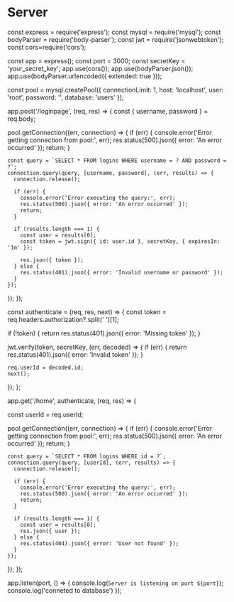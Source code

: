 # Server
const express = require('express');
const mysql = require('mysql');
const bodyParser = require('body-parser');
const jwt = require('jsonwebtoken');
const cors=require('cors');

const app = express();
const port = 3000;
const secretKey = 'your_secret_key';
app.use(cors());
app.use(bodyParser.json());
app.use(bodyParser.urlencoded({ extended: true }));

const pool = mysql.createPool({
  connectionLimit: 1,
  host: 'localhost',
  user: 'root',
  password: '',
  database: 'users'
});

app.post('/loginpage', (req, res) => {
  const { username, password } = req.body;

  pool.getConnection((err, connection) => {
    if (err) {
      console.error('Error getting connection from pool:', err);
      res.status(500).json({ error: 'An error occurred' });
      return;
    }

    const query = `SELECT * FROM logins WHERE username = ? AND password = ?`;
    connection.query(query, [username, password], (err, results) => {
      connection.release();

      if (err) {
        console.error('Error executing the query:', err);
        res.status(500).json({ error: 'An error occurred' });
        return;
      }

      if (results.length === 1) {
        const user = results[0];
        const token = jwt.sign({ id: user.id }, secretKey, { expiresIn: '1m' });

        res.json({ token });
      } else {
        res.status(401).json({ error: 'Invalid username or password' });
      }
    });
  });
});

const authenticate = (req, res, next) => {
  const token = req.headers.authorization?.split(' ')[1];

  if (!token) {
    return res.status(401).json({ error: 'Missing token' });
  }

  jwt.verify(token, secretKey, (err, decoded) => {
    if (err) {
      return res.status(401).json({ error: 'Invalid token' });
    }

    req.userId = decoded.id;
    next();
  });
};

app.get('/home', authenticate, (req, res) => {

  const userId = req.userId;

  pool.getConnection((err, connection) => {
    if (err) {
      console.error('Error getting connection from pool:', err);
      res.status(500).json({ error: 'An error occurred' });
      return;
    }

    const query = `SELECT * FROM logins WHERE id = ?`;
    connection.query(query, [userId], (err, results) => {
      connection.release();

      if (err) {
        console.error('Error executing the query:', err);
        res.status(500).json({ error: 'An error occurred' });
        return;
      }

      if (results.length === 1) {
        const user = results[0];
        res.json({ user });
      } else {
        res.status(404).json({ error: 'User not found' });
      }
    });
  });
});

app.listen(port, () => {
  console.log(`Server is listening on port ${port}`);
  console.log('conneted to database')
});
